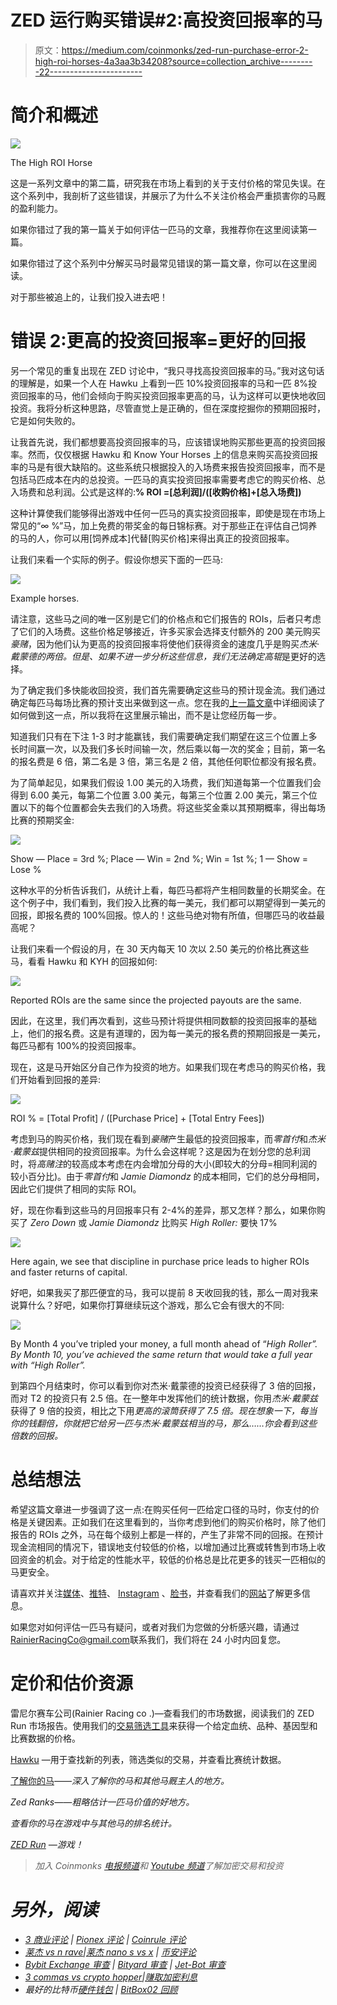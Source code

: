 # ZED 运行购买错误#2:高投资回报率的马

> 原文：<https://medium.com/coinmonks/zed-run-purchase-error-2-high-roi-horses-4a3aa3b34208?source=collection_archive---------22----------------------->

# 简介和概述

![](img/c98276cc43152ea80c3efb98528b7a95.png)

The High ROI Horse

这是一系列文章中的第二篇，研究我在市场上看到的关于支付价格的常见失误。在这个系列中，我剖析了这些错误，并展示了为什么不关注价格会严重损害你的马厩的盈利能力。

如果你错过了我的第一篇关于如何评估一匹马的文章，我推荐你在这里阅读第一篇。

如果你错过了这个系列中分解买马时最常见错误的第一篇文章，你可以在这里阅读。

对于那些被追上的，让我们投入进去吧！

# 错误 2:更高的投资回报率=更好的回报

另一个常见的重复出现在 ZED 讨论中，“我只寻找高投资回报率的马。”我对这句话的理解是，如果一个人在 Hawku 上看到一匹 10%投资回报率的马和一匹 8%投资回报率的马，他们会倾向于购买投资回报率更高的马，认为这样可以更快地收回投资。我将分析这种思路，尽管直觉上是正确的，但在深度挖掘你的预期回报时，它是如何失败的。

让我首先说，我们都想要高投资回报率的马，应该错误地购买那些更高的投资回报率。然而，仅仅根据 Hawku 和 Know Your Horses 上的信息来购买高投资回报率的马是有很大缺陷的。这些系统只根据投入的入场费来报告投资回报率，而不是包括马匹成本在内的总投资。一匹马的真实投资回报率需要考虑它的购买价格、总入场费和总利润。公式是这样的:**% ROI =[总利润]/([收购价格]+[总入场费])**

这种计算使我们能够得出游戏中任何一匹马的真实投资回报率，即使是现在市场上常见的“∞ %”马，加上免费的带奖金的每日锦标赛。对于那些正在评估自己饲养的马的人，你可以用[饲养成本]代替[购买价格]来得出真正的投资回报率。

让我们来看一个实际的例子。假设你想买下面的一匹马:

![](img/488bf50490de6ec12dc1751f659d59ce.png)

Example horses.

请注意，这些马之间的唯一区别是它们的价格点和它们报告的 ROIs，后者只考虑了它们的入场费。这些价格足够接近，许多买家会选择支付额外的 200 美元购买*豪赌*，因为他们认为更高的投资回报率将使他们获得资金的速度几乎是购买*杰米·戴蒙德的两倍。*但是*、*如果不进一步分析这些信息，我们无法确定*高辊*是更好的选择。

为了确定我们多快能收回投资，我们首先需要确定这些马的预计现金流。我们通过确定每匹马每场比赛的预计支出来做到这一点。您在我的[上一篇文章](https://rainierracingco.medium.com/zed-run-why-the-focus-on-price-55cf39f5cc7)中详细阅读了如何做到这一点，所以我将在这里展示输出，而不是让您经历每一步。

知道我们只有在下注 1-3 时才能赢钱，我们需要确定我们期望在这三个位置上多长时间赢一次，以及我们多长时间输一次，然后乘以每一次的奖金；目前，第一名的报名费是 6 倍，第二名是 3 倍，第三名是 2 倍，其他任何职位都没有报名费。

为了简单起见，如果我们假设 1.00 美元的入场费，我们知道每第一个位置我们会得到 6.00 美元，每第二个位置 3.00 美元，每第三个位置 2.00 美元，第三个位置以下的每个位置都会失去我们的入场费。将这些奖金乘以其预期概率，得出每场比赛的预期奖金:

![](img/8580e6367f8374bb190954cbdbecf59f.png)

Show — Place = 3rd %; Place — Win = 2nd %; Win = 1st %; 1 — Show = Lose %

这种水平的分析告诉我们，从统计上看，每匹马都将产生相同数量的长期奖金。在这个例子中，我们看到，我们投入比赛的每一美元，我们都可以期望得到一美元的回报，即报名费的 100%回报。惊人的！这些马绝对物有所值，但哪匹马的收益最高呢？

让我们来看一个假设的月，在 30 天内每天 10 次以 2.50 美元的价格比赛这些马，看看 Hawku 和 KYH 的回报如何:

![](img/80716ba506e02d0898d6d83be82da41b.png)

Reported ROIs are the same since the projected payouts are the same.

因此，在这里，我们再次看到，这些马预计将提供相同数额的投资回报率的基础上，他们的报名费。这是有道理的，因为每一美元的报名费的预期回报是一美元，每匹马都有 100%的投资回报率。

现在，这是马开始区分自己作为投资的地方。如果我们现在考虑马的购买价格，我们开始看到回报的差异:

![](img/0de8df72483a554e0e0f51c6bae4dcdf.png)

ROI % = [Total Profit] / ([Purchase Price] + [Total Entry Fees])

考虑到马的购买价格，我们现在看到*豪赌*产生最低的投资回报率，而*零首付*和*杰米·戴蒙兹*提供相同的投资回报率。为什么会这样呢？这是因为在划分您的总利润时，将*高赌注*的较高成本考虑在内会增加分母的大小(即较大的分母=相同利润的较小百分比)。由于*零首付*和 *Jamie Diamondz* 的成本相同，它们的总分母相同，因此它们提供了相同的实际 ROI。

好，现在你看到这些马的月回报率只有 2-4%的差异，那又怎样？那么，如果你购买了 *Zero Down* 或 *Jamie Diamondz* 比购买 *High Roller:* 要快 17%

![](img/b124b69a225b635ddfa8e43c81305ca3.png)

Here again, we see that discipline in purchase price leads to higher ROIs and faster returns of capital.

好吧，如果我买了那匹便宜的马，我可以提前 8 天收回我的钱，那么一周对我来说算什么？好吧，如果你打算继续玩这个游戏，那么它会有很大的不同:

![](img/24a308893079d2144a7e94f2d0881f0f.png)

By Month 4 you’ve tripled your money, a full month ahead of “*High Roller”. By Month 10, you’ve achieved the same return that would take a full year with “High Roller”.*

到第四个月结束时，你可以看到你对杰米·戴蒙德的投资已经获得了 3 倍的回报，而对 T2 的投资只有 2.5 倍。在一整年中发挥他们的统计数据，你用*杰米·戴蒙兹*获得了 9 倍的投资，相比之下用*更高的滚筒获得了 7.5 倍。*现在想象一下，每当你的钱翻倍，你就把它给另一匹与杰米·戴蒙兹*相当的马，那么……你会看到这些倍数的回报。*

# 总结想法

希望这篇文章进一步强调了这一点:在购买任何一匹给定口径的马时，你支付的价格是关键因素。正如我们在这里看到的，当你考虑到他们的购买价格时，除了他们报告的 ROIs 之外，马在每个级别上都是一样的，产生了非常不同的回报。在预计现金流相同的情况下，错误地支付较低的价格，以增加通过比赛或转售到市场上收回资金的机会。对于给定的性能水平，较低的价格总是比花更多的钱买一匹相似的马更安全。

请喜欢并关注[媒体](https://rainierracingco.medium.com/)、[推特](https://twitter.com/RainierRacingCo)、 [Instagram](https://www.instagram.com/rainier_racing_nft/?hl=en) 、[脸书](https://www.facebook.com/RainierRacingCo)，并查看我们的[网站](https://rainierracingco.com/)了解更多信息。

如果您对如何评估一匹马有疑问，或者对我们为您做的分析感兴趣，请通过[RainierRacingCo@gmail.com](mailto:RainierRacingCo@gmail.com)联系我们，我们将在 24 小时内回复您。

# 定价和估价资源

雷尼尔赛车公司(Rainier Racing co .)—查看我们的市场数据，阅读我们的 ZED Run 市场报告。使用我们的[交易筛选工具](https://rainierracingco.com/market-data)来获得一个给定血统、品种、基因型和比赛数据的价格。

[Hawku](https://www.hawku.com/zed) —用于查找新的列表，筛选类似的交易，并查看比赛统计数据。

[了解你的马](https://knowyourhorses.com/)——*深入了解你的马和其他马厩主人的地方。*

*Zed Ranks——粗略估计一匹马价值的好地方。*

*查看你的马在游戏中与其他马的排名统计。*

*[ZED Run](https://zed.run/) —游戏！*

> *加入 Coinmonks [电报频道](https://t.me/coincodecap)和 [Youtube 频道](https://www.youtube.com/c/coinmonks/videos)了解加密交易和投资*

# *另外，阅读*

*   *[3 商业评论](/coinmonks/3commas-review-an-excellent-crypto-trading-bot-2020-1313a58bec92) | [Pionex 评论](https://coincodecap.com/pionex-review-exchange-with-crypto-trading-bot) | [Coinrule 评论](/coinmonks/coinrule-review-2021-a-beginner-friendly-crypto-trading-bot-daf0504848ba)*
*   *[莱杰 vs n rave](/coinmonks/ledger-vs-ngrave-zero-7e40f0c1d694)|[莱杰 nano s vs x](/coinmonks/ledger-nano-s-vs-x-battery-hardware-price-storage-59a6663fe3b0) | [币安评论](/coinmonks/binance-review-ee10d3bf3b6e)*
*   *[Bybit Exchange 审查](/coinmonks/bybit-exchange-review-dbd570019b71) | [Bityard 审查](https://coincodecap.com/bityard-reivew) | [Jet-Bot 审查](https://coincodecap.com/jet-bot-review)*
*   *[3 commas vs crypto hopper](/coinmonks/3commas-vs-pionex-vs-cryptohopper-best-crypto-bot-6a98d2baa203)|[赚取加密利息](/coinmonks/earn-crypto-interest-b10b810fdda3)*
*   *最好的比特币[硬件钱包](/coinmonks/hardware-wallets-dfa1211730c6) | [BitBox02 回顾](/coinmonks/bitbox02-review-your-swiss-bitcoin-hardware-wallet-c36c88fff29)*